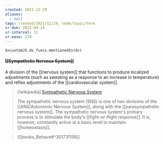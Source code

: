 ```yaml
---
created: 2021-12-29 
aliases:
  - null
tags: created/2021/12/29, node/topic/term
sr-due: 2022-04-14
sr-interval: 11
sr-ease: 219
---
```

`$=customJS.dv_funcs.mentionedIn(dv)`

#### <s class="topic-title">[[Sympathetic Nervous System]]</s>

A division of the [[nervous system]] that functions to produce localized adjustments (such as sweating as a response to an increase in temperature) and reflex adjustments of the [[cardiovascular system]].

> [!wikipedia] [Sympathetic Nervous System](https://en.wikipedia.org/wiki/Sympathetic%20nervous%20system)
> 
> The sympathetic nervous system (SNS) is one of two divisions of the [[ANS|Autonomic Nervous System]], along with the [[parasympathetic nervous system]]. 
> The sympathetic nervous system's primary process is to stimulate the body's [[fight-or-flight response]]. It is, however, constantly active at a basic level to maintain [[homeostasis]]. 
>

> ![[books_Behave#^301731158]]
